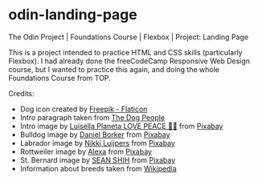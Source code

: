 # odin-landing-page
The Odin Project | Foundations Course | Flexbox | Project: Landing Page

This is a project intended to practice HTML and CSS skills (particularly Flexbox). I had already done the freeCodeCamp Responsive Web Design course, but I wanted to practice this again, and doing the whole Foundations Course from TOP.

Credits:
<ul>
    <li>
        Dog icon created by <a href="https://www.flaticon.com/free-icons/dog" title="dog icons">Freepik - Flaticon</a>
    </li>
    <li>
        Intro paragraph taken from <a href="https://www.rover.com/blog/dogs-called-mans-best-friend/">The Dog People</a>
    </li>
    <li>
        Intro image by <a href="https://pixabay.com/users/sweetlouise-3967705/?utm_source=link-attribution&utm_medium=referral&utm_campaign=image&utm_content=7858450">Luisella Planeta LOVE PEACE 💛💙</a> from <a href="https://pixabay.com//?utm_source=link-attribution&utm_medium=referral&utm_campaign=image&utm_content=7858450">Pixabay</a>
    </li>
    <li>
        Bulldog image by <a href="https://pixabay.com/users/danielsfotowelt-5272019/?utm_source=link-attribution&utm_medium=referral&utm_campaign=image&utm_content=2525201">Daniel Borker</a> from <a href="https://pixabay.com//?utm_source=link-attribution&utm_medium=referral&utm_campaign=image&utm_content=2525201">Pixabay</a>
    </li>
    <li>
        Labrador image by <a href="https://pixabay.com/users/lovechicco-14817111/?utm_source=link-attribution&utm_medium=referral&utm_campaign=image&utm_content=4765784">Nikki Luijpers</a> from <a href="https://pixabay.com//?utm_source=link-attribution&utm_medium=referral&utm_campaign=image&utm_content=4765784">Pixabay</a>
    </li>
    <li>
        Rottweiler image by <a href="https://pixabay.com/users/alexas_fotos-686414/?utm_source=link-attribution&utm_medium=referral&utm_campaign=image&utm_content=3477556">Alexa</a> from <a href="https://pixabay.com//?utm_source=link-attribution&utm_medium=referral&utm_campaign=image&utm_content=3477556">Pixabay</a>
    </li>
    <li>
        St. Bernard image by <a href="https://pixabay.com/users/sean1006-3930200/?utm_source=link-attribution&utm_medium=referral&utm_campaign=image&utm_content=3485788">SEAN SHIH</a> from <a href="https://pixabay.com//?utm_source=link-attribution&utm_medium=referral&utm_campaign=image&utm_content=3485788">Pixabay</a>
    </li>
    <li>
        Information about breeds taken from <a href="https://en.wikipedia.org/">Wikipedia</a>
    </li>
</ul>
